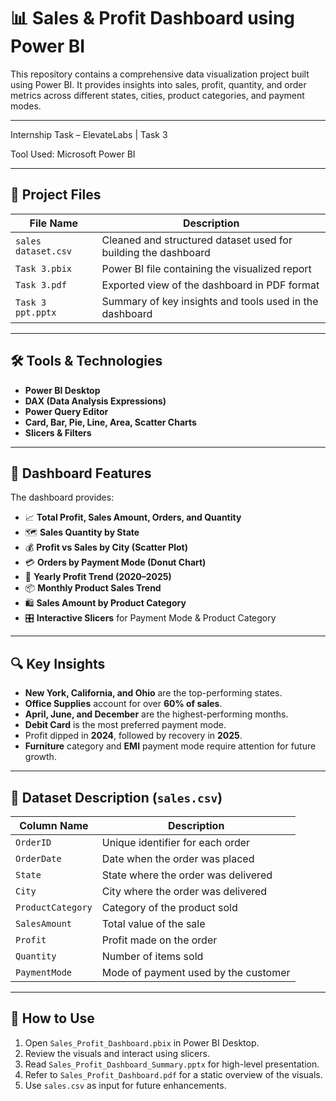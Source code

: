 # 📊 Sales & Profit Dashboard using Power BI

This repository contains a comprehensive data visualization project built using Power BI. It provides insights into sales, profit, quantity, and order metrics across different states, cities, product categories, and payment modes.

---

Internship Task – ElevateLabs | Task 3

Tool Used: Microsoft Power BI


----

## 📁 Project Files

| File Name                         | Description                                                   |
|----------------------------------|---------------------------------------------------------------|
| `sales dataset.csv`                      | Cleaned and structured dataset used for building the dashboard |
| `Task 3.pbix`    | Power BI file containing the visualized report                |
| `Task 3.pdf`     | Exported view of the dashboard in PDF format                  |
| `Task 3 ppt.pptx` | Summary of key insights and tools used in the dashboard         |

---

## 🛠️ Tools & Technologies

- **Power BI Desktop**
- **DAX (Data Analysis Expressions)**
- **Power Query Editor**
- **Card, Bar, Pie, Line, Area, Scatter Charts**
- **Slicers & Filters**

---

## 📌 Dashboard Features

The dashboard provides:

- 📈 **Total Profit, Sales Amount, Orders, and Quantity**
- 🗺️ **Sales Quantity by State**
- 💰 **Profit vs Sales by City (Scatter Plot)**
- 💳 **Orders by Payment Mode (Donut Chart)**
- 📅 **Yearly Profit Trend (2020–2025)**
- 📦 **Monthly Product Sales Trend**
- 🛍️ **Sales Amount by Product Category**
- 🎛️ **Interactive Slicers** for Payment Mode & Product Category

---

## 🔍 Key Insights

- **New York, California, and Ohio** are the top-performing states.
- **Office Supplies** account for over **60% of sales**.
- **April, June, and December** are the highest-performing months.
- **Debit Card** is the most preferred payment mode.
- Profit dipped in **2024**, followed by recovery in **2025**.
- **Furniture** category and **EMI** payment mode require attention for future growth.

---

## 📂 Dataset Description (`sales.csv`)

| Column Name       | Description                            |
|-------------------|----------------------------------------|
| `OrderID`         | Unique identifier for each order       |
| `OrderDate`       | Date when the order was placed         |
| `State`           | State where the order was delivered    |
| `City`            | City where the order was delivered     |
| `ProductCategory` | Category of the product sold           |
| `SalesAmount`     | Total value of the sale                |
| `Profit`          | Profit made on the order               |
| `Quantity`        | Number of items sold                   |
| `PaymentMode`     | Mode of payment used by the customer   |

---

## 📝 How to Use

1. Open `Sales_Profit_Dashboard.pbix` in Power BI Desktop.
2. Review the visuals and interact using slicers.
3. Read `Sales_Profit_Dashboard_Summary.pptx` for high-level presentation.
4. Refer to `Sales_Profit_Dashboard.pdf` for a static overview of the visuals.
5. Use `sales.csv` as input for future enhancements.
